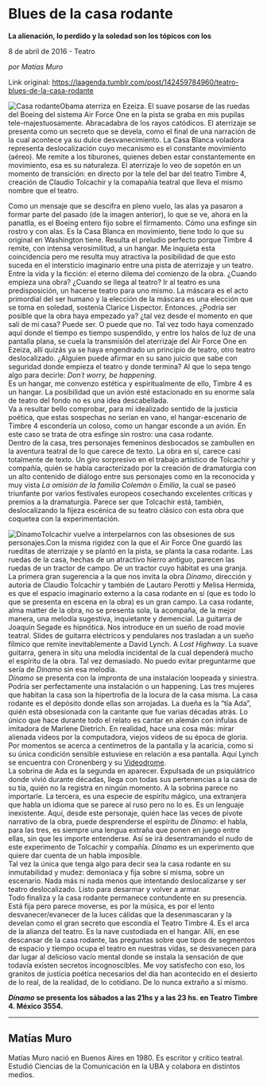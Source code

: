 # Blues de la casa rodante

**La alienación, lo perdido y la soledad son los tópicos con los**

8 de abril de 2016 - Teatro

_por Matías Muro_

Link original: https://laagenda.tumblr.com/post/142459784960/teatro-blues-de-la-casa-rodante

![Casa rodante](https://64.media.tumblr.com/76ee6a7aeb9cced68dddff760f1996a3/tumblr_inline_pk0l4t3WWX1t6q87u_500.jpg)Obama aterriza en Ezeiza. El suave
posarse de las ruedas del Boeing del sistema Air Force One en la
pista se graba en mis pupilas tele-majestuosamente. Abracadabra de
los rayos catódicos. El aterrizaje se presenta como un secreto que
se devela, como el final de una narración de la cual acontece ya su
dulce desvanecimiento. La Casa Blanca voladora representa
deslocalización cuyo mecanismo es el constante movimiento (aéreo).
Me remite a los tiburones, quienes deben estar constantemente en
movimiento, esa es su naturaleza. El aterrizaje lo veo de sopetón en
un momento de transición: en directo por la tele del bar del teatro
Timbre 4, creación de Claudio Tolcachir y la comapañía teatral que
lleva el mismo nombre que el teatro.

Como un mensaje que se descifra en pleno
vuelo, las alas ya pasaron a formar parte del pasado (de la imagen
anterior), lo que se ve, ahora en la panatlla, es el Boeing entero
fijo sobre el firmamento. Cómo una esfinge sin rostro y con alas. Es
la Casa Blanca en movimiento, tiene todo lo que su original en
Washington tiene. Resulta el preludio perfecto porque Timbre 4
remite, con intensa verosimilitud, a un hangar. Me inquieta esta
coincidencia pero me resulta muy atractiva la posibilidad de que esto
suceda en el intersticio imaginario entre una pista de aterrizaje y
un teatro. Entre la vida y la ficción: el eterno dilema del comienzo
de la obra. ¿Cuando empieza una obra? ¿Cuando se llega al teatro?
Ir al teatro es una predisposición, un hacerse teatro para uno
mismo. La máscara es el acto primordial del ser humano y la elección
de la máscara es una elección que se toma en soledad, sostenía
Clarice Lispector. Entonces. ¿Podría ser posible que la obra haya
empezado ya? ¿tal vez desde el momento en que salí de mi casa?
Puede ser. O puede que no. Tal vez todo haya comenzado aquí donde el
tiempo es tiempo suspendido, y entre los halos de luz de una pantalla
plana, se cuela la transmisión del aterrizaje del Air Force One en
Ezeiza, allí quizás ya se haya engendrado un principio de teatro,
otro teatro deslocalizado.  ¿Alguien puede  afirmar en su sano
juicio que sabe con seguridad donde empieza el teatro y donde
termina? Al que lo sepa tengo algo para decirle: *Don´t
worry, be happening*.    
Es un hangar, me
convenzo estética y espiritualmente de ello, Timbre 4 es un hangar.
La posibilidad que un avión esté estacionado en su enorme sala de
teatro del fondo no es una idea descabellada.  
Va a resultar bello
comprobar, para mí idealizado sentido de la justicia poética, que
estas sospechas no serían en vano, el hangar-escenario de Timbre 4
escondería un coloso, como un hangar esconde a un avión. En este
caso se trata de otra esfinge sin rostro: una casa rodante.   
Dentro
de la casa, tres personajes femeninos desbocados se zambullen en la
aventura teatral de lo que carece de texto. La obra en sí, carece
casi totalmente de texto. Un giro sorpresivo en el trabajo artístico
de Tolcachir y compañía, quién se había caracterizado por la
creación de dramaturgia con un alto contenido de diálogo entre sus
personajes como en la reconocida y muy vista *La
omisión de la familia Colemán* o *Emilia*,
la cual se paseó triunfante por varios festivales europeos
cosechando excelentes críticas y premios a la dramaturgia. Parece
ser que Tolcachir está, también, deslocalizando la fijeza escénica
de su teatro clásico con esta obra que coquetea con la
experimentación.

![Dínamo](https://64.media.tumblr.com/76ee6a7aeb9cced68dddff760f1996a3/tumblr_inline_pk0l4t3WWX1t6q87u_500.jpg)Tolcachir vuelve a interpelarnos con las obsesiones de sus personajes.Con la misma rigidez con la que el Air
Force One guardó las rueditas de aterrizaje y se plantó en la
pista, se planta la casa rodante. Las ruedas de la casa, hechas de un
atractivo hierro antiguo, parecen las ruedas de un tractor de campo.
De un tractor cuyo hábitat es una  granja.   
La primera gran
sugerencia a la que nos invita la obra *Dínamo*, dirección y
autoría de Claudio Tolcachir y también de Lautaro Perotti y Melisa
Hermida, es que el espacio imaginario externo a la casa rodante en sí
(que es todo lo que se presenta en escena en la obra) es un gran
campo. La casa rodante, alma matter de la obra, no se presenta sola,
la acompaña, de la mejor manera, una melodía sugestiva, inquietante
y demencial. La guitarra de Joaquín Segade es hipnótica. Nos
introduce en un sueño de road movie teatral. Slides de guitarra
eléctricos y pendulares nos trasladan a un sueño fílmico que
remite inevitablemente a David Lynch. A *Lost Highway*. La suave
guitarra, genera in situ una melodía incidental de la cual dependerá
mucho el espíritu de la obra. Tal vez demasiado. No puedo evitar
preguntarme que sería de *Dínamo* sin esa melodía.  
*Dínamo*
se presenta con la impronta de una instalación loopeada y siniestra.
Podría ser perfectamente una instalación o un happening. Las tres
mujeres que habitan la casa son la hipertrofia de la locura de la
casa misma. La casa rodante es el depósito donde ellas son
arrojadas. La dueña es la “tía Ada”, quién está obsesionada
con la cantante que fue varias décadas atrás. Lo único que hace
durante todo el relato es cantar en alemán con ínfulas de imitadora
de Marlene Dietrich. En realidad, hace una cosa más: mirar alienada
videos por la computadora, viejos videos de su época de gloria. Por
momentos se acerca a centímetros de la pantalla y la acaricia, como
si su única condición sensible estuviese en relación a esa
pantalla. Aquí Lynch se encuentra con Cronenberg y su [Videodrome](https://en.wikipedia.org/wiki/Videodrome).  
La
sobrina de Ada es la segunda en aparecer. Expulsada de un
psiquiátrico donde vivió durante décadas, llega con todas sus
pertenencias a la casa de su tía, quién no la registra en ningún
momento. A la sobrina parece no importarle. La tercera, es una
especie de espíritu mágico, una extranjera que habla un idioma que
se parece al ruso pero no lo es. Es un lenguaje inexistente. Aquí,
desde este personaje, quién hace las veces de pivote narrativo de la
obra, puede desprenderse el espíritu de *Dínamo*: el habla, para las
tres, es siempre una lengua extraña que ponen en juego entre ellas,
sin que les importe entenderse. Así se irá desentramando el nudo de
este experimento de Tolcachir y compañía. *Dínamo* es un
experimento que quiere dar cuenta de un habla imposible.   
Tal vez
la única que tenga algo para decir sea la casa rodante en su
inmutabilidad y mudez: demoníaca y fija sobre sí misma, sobre un
escenario. Nada más ni nada menos que intentando deslocalizarse y
ser teatro deslocalizado. Listo para desarmar y volver a armar.  
Todo
finaliza y la casa rodante permanece contundente en su presencia.
Está fija pero parece moverse, es por la música, es por el lento
desvanecer/evanecer de la luces cálidas que la desenmascaran y la
develan como el gran secreto que escondía el Teatro Timbre 4. Es el
arca de la alianza del teatro. Es la nave custodiada en el hangar.
Allí, en ese descansar de la casa rodante, las preguntas sobre que
tipos de segmentos de espacio y tiempo ocupa el teatro en nuestras
vidas, se desvanecen para dar lugar al delicioso vacío mental donde
se instala la sensación de que todavía existen secretos
incognoscibles. Me voy satisfecho con eso, los granitos de justicia
poética necesarios del día han acontecido en el desierto de lo
real, de la realidad, de lo cotidiano. De lo nunca extraño a sí
mismo. 


  
***Dínamo* se presenta los sábados a
las 21hs y a las 23 hs. en Teatro Timbre 4. México 3554.**

  


---

 Matías Muro
------------

 Matías Muro nació en Buenos Aires en 1980. Es escritor y crítico teatral. Estudió Ciencias de la Comunicación en la UBA y colabora en distintos medios. 

